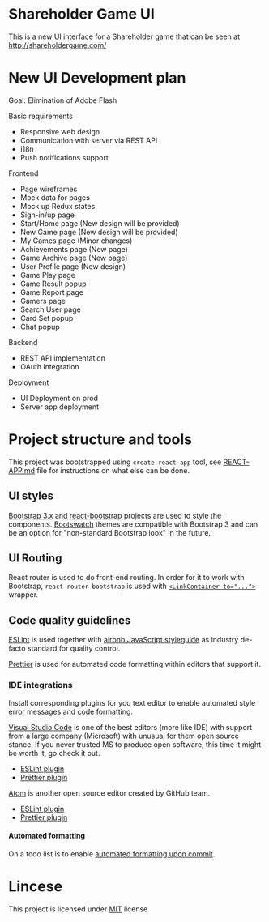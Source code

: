 # Shareholder Game UI

This is a new UI interface for a Shareholder game that can be seen at http://shareholdergame.com/

# New UI Development plan

Goal: Elimination of Adobe Flash

Basic requirements

* Responsive web design
* Communication with server via REST API
* i18n
* Push notifications support

Frontend

* Page wireframes
* Mock data for pages
* Mock up Redux states
* Sign-in/up page
* Start/Home page (New design will be provided)
* New Game page (New design will be provided)
* My Games page (Minor changes)
* Achievements page (New page)
* Game Archive page (New page)
* User Profile page (New design)
* Game Play page
* Game Result popup
* Game Report page
* Gamers page
* Search User page
* Card Set popup
* Chat popup

Backend

* REST API implementation
* OAuth integration

Deployment

* UI Deployment on prod
* Server app deployment

# Project structure and tools

This project was bootstrapped using `create-react-app` tool, see [REACT-APP.md](/REACT-APP.md) file for instructions on what else can be done.

## UI styles

[Bootstrap 3.x](https://getbootstrap.com/docs/3.3/css/) and [react-bootstrap](https://react-bootstrap.github.io/) projects are used to style the components. [Bootswatch](https://bootswatch.com/) themes are compatible with Bootstrap 3 and can be an option for "non-standard Bootstrap look" in the future.

## UI Routing

React router is used to do front-end routing. In order for it to work with Bootstrap, `react-router-bootstrap` is used with [`<LinkContainer to="...">`](https://github.com/react-bootstrap/react-router-bootstrap#example) wrapper.

## Code quality guidelines

[ESLint](https://eslint.org/) is used together with [airbnb JavaScript styleguide](https://github.com/airbnb/javascript) as industry de-facto standard for quality control.

[Prettier](https://github.com/jlongster/prettier) is used for automated code formatting within editors that support it.

### IDE integrations

Install corresponding plugins for you text editor to enable automated style error messages and code formatting.

[Visual Studio Code](https://code.visualstudio.com/) is one of the best editors (more like IDE) with support from a large company (Microsoft) with unusual for them open source stance. If you never trusted MS to produce open software, this time it might be worth it, go check it out.

* [ESLint plugin](https://marketplace.visualstudio.com/items?itemName=dbaeumer.vscode-eslint)
* [Prettier plugin](https://marketplace.visualstudio.com/items?itemName=esbenp.prettier-vscode)

[Atom](https://atom.io/) is another open source editor created by GitHub team.
* [ESLint plugin](https://atom.io/packages/linter-eslint)
* [Prettier plugin](https://atom.io/packages/prettier-atom)

#### Automated formatting

On a todo list is to enable [automated formatting upon commit](/REACT-APP.md#Formatting_Code_Automatically).

# Lincese

This project is licensed under [MIT](/LICENSE) license
